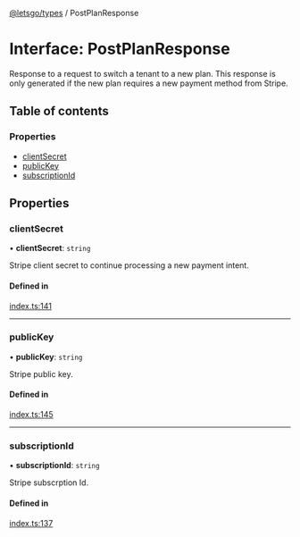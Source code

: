 [@letsgo/types](../README.md) / PostPlanResponse

# Interface: PostPlanResponse

Response to a request to switch a tenant to a new plan. This response is only generated if the new plan
requires a new payment method from Stripe.

## Table of contents

### Properties

- [clientSecret](PostPlanResponse.md#clientsecret)
- [publicKey](PostPlanResponse.md#publickey)
- [subscriptionId](PostPlanResponse.md#subscriptionid)

## Properties

### clientSecret

• **clientSecret**: `string`

Stripe client secret to continue processing a new payment intent.

#### Defined in

[index.ts:141](https://github.com/tjanczuk/letsgo/blob/c32fd97/packages/types/src/index.ts#L141)

___

### publicKey

• **publicKey**: `string`

Stripe public key.

#### Defined in

[index.ts:145](https://github.com/tjanczuk/letsgo/blob/c32fd97/packages/types/src/index.ts#L145)

___

### subscriptionId

• **subscriptionId**: `string`

Stripe subscrption Id.

#### Defined in

[index.ts:137](https://github.com/tjanczuk/letsgo/blob/c32fd97/packages/types/src/index.ts#L137)
